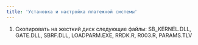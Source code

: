 ```yaml
---
title: 'Установка и настройка платежной системы'
---
```


1.  Скопировать на жесткий диск следующие файлы:  SB_KERNEL.DLL, GATE.DLL, SBRF.DLL, LOADPARM.EXE, RRDK.R, R003.R, PARAMS.TLV
